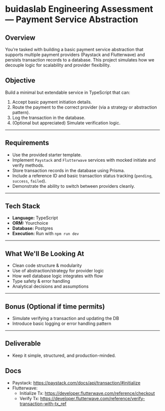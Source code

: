 # buidaslab Engineering Assessment — Payment Service Abstraction

## Overview

You’re tasked with building a basic payment service abstraction that supports multiple payment providers (Paystack and Flutterwave) and persists transaction records to a database. This project simulates how we decouple logic for scalability and provider flexibility.

## Objective

Build a minimal but extendable service in TypeScript that can:

1. Accept basic payment initiation details.
2. Route the payment to the correct provider (via a strategy or abstraction pattern).
3. Log the transaction in the database.
4. (Optional but appreciated) Simulate verification logic.

---

## Requirements

- Use the provided starter template.
- Implement `Paystack` and `Flutterwave` services with mocked initiate and verify methods.
- Store transaction records in the database using Prisma.
- Include a reference ID and basic transaction status tracking (`pending`, `success`, `failed`).
- Demonstrate the ability to switch between providers cleanly.

---

## Tech Stack

- **Language:** TypeScript
- **ORM:** Yourchoice
- **Database:** Postgres
- **Execution:** Run with `npm run dev`

---

## What We'll Be Looking At

- Clean code structure & modularity
- Use of abstraction/strategy for provider logic
- How well database logic integrates with flow
- Type safety & error handling
- Analytical decisions and assumptions

---

## Bonus (Optional if time permits)

- Simulate verifying a transaction and updating the DB
- Introduce basic logging or error handling pattern

---

## Deliverable

- Keep it simple, structured, and production-minded.

## Docs

- Paystack: https://paystack.com/docs/api/transaction/#initialize
- Flutterwave:
  - Initialize Tx: https://developer.flutterwave.com/reference/checkout
  - Verify Tx: https://developer.flutterwave.com/reference/verify-transaction-with-tx_ref
